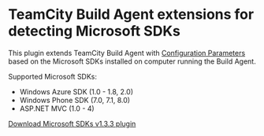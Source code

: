 TeamCity Build Agent extensions for detecting Microsoft SDKs
==============================================================

This plugin extends TeamCity Build Agent with [Configuration Parameters](http://confluence.jetbrains.net/display/TCD6/Configuration+and+Build+Parameters)
based on the Microsoft SDKs installed on computer running the Build Agent.

Supported Microsoft SDKs:

* Windows Azure SDK (1.0 - 1.8, 2.0)
* Windows Phone SDK (7.0, 7.1, 8.0)
* ASP.NET MVC (1.0 - 4)

[Download Microsoft SDKs v1.3.3 plugin](code.izsak.net/github/teamcity-microsoftsdks/teamcity-microsoftsdks-v1.3.3.zip)
